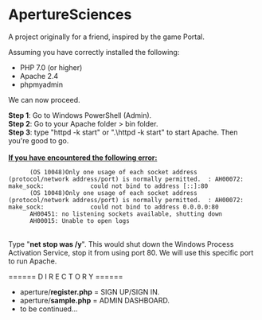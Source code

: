 # ApertureSciences
A project originally for a friend, inspired by the game Portal. 

Assuming you have correctly installed the following:
  - PHP 7.0 (or higher)
  - Apache 2.4
  - phpmyadmin
  
  We can now proceed.
  
  <b>Step 1</b>: Go to Windows PowerShell (Admin). <br/>
  <b>Step 2</b>: Go to your Apache folder > bin folder. <br />
  <b>Step 3</b>: type "httpd -k start" or ".\httpd -k start" to start Apache. Then you're good to go. <br /><br />
          <b><u>If you have encountered the following error:</u></b>
          
          (OS 10048)Only one usage of each socket address (protocol/network address/port) is normally permitted.  : AH00072: make_sock:             could not bind to address [::]:80
          (OS 10048)Only one usage of each socket address (protocol/network address/port) is normally permitted.  : AH00072: make_sock:             could not bind to address 0.0.0.0:80
          AH00451: no listening sockets available, shutting down
          AH00015: Unable to open logs
          
<br />Type "<b>net stop was /y</b>". This would shut down the Windows Process Activation Service, stop it from using port 80. We will use this specific port to run Apache.


====== D I R E C T O R Y ======

  - aperture/<b>register.php</b> = SIGN UP/SIGN IN.
  - aperture/<b>sample.php</b> = ADMIN DASHBOARD.
  - to be continued...
